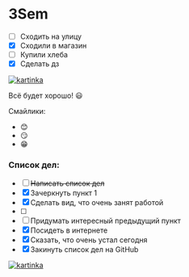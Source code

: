 # 3Sem

* [ ] Сходить на улицу
* [x] Сходили в магазин 
* [ ] Купили хлеба
* [x] Сделать дз

[![kartinka](https://kot-pes.com/wp-content/uploads/2016/09/image6-3.jpeg)](https://www.youtube.com/watch?v=zghOwqt4v3c)

Всё будет хорошо! :smiley:

Смайлики: 
* :blush:
* :smirk:
* :grin:

### Список дел:
* [ ] ~~Написать список дел~~
* [x] Зачеркнуть пункт 1
* [x] Сделать вид, что очень занят работой
* [ ]
* [ ] Придумать интересный предыдущий пункт
* [x] Посидеть в интернете
* [x] Сказать, что очень устал сегодня
* [x] Закинуть список дел на GitHub

[![kartinka](https://krot.info/uploads/posts/2022-01/thumbs/1642696201_4-krot-info-p-ataka-titanov-art-4.jpg)](https://www.youtube.com/watch?v=vcPgZRXBt-Y)